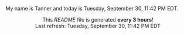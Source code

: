 My name is Tanner and today is Tuesday, September 30, 11:42 PM EDT.

<p align="center">This <i>README</i> file is generated <b>every 3 hours</b>!</br>Last refresh: Tuesday, September 30, 11:42 PM EDT<br /></p>
